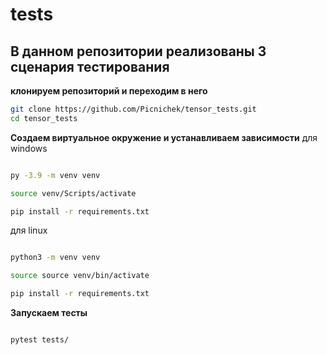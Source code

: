 # tests

## В данном репозитории реализованы 3 сценария тестирования


**клонируем репозиторий и переходим в него**

```bash
git clone https://github.com/Picnichek/tensor_tests.git
cd tensor_tests
```

**Создаем виртуальное окружение и устанавливаем зависимости**
для windows

```bash

py -3.9 -m venv venv

source venv/Scripts/activate 

pip install -r requirements.txt
```

для linux

```bash

python3 -m venv venv

source source venv/bin/activate

pip install -r requirements.txt
```

**Запускаем тесты**

```bash

pytest tests/
```


